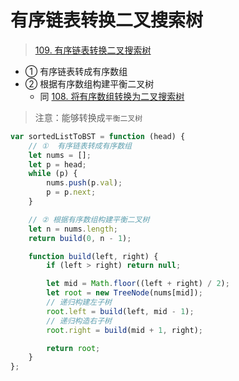 
# 有序链表转换二叉搜索树



> [109. 有序链表转换二叉搜索树](https://leetcode.cn/problems/convert-sorted-list-to-binary-search-tree/)


- ① 有序链表转成有序数组
- ② 根据有序数组构建平衡二叉树
	- 同 [108. 将有序数组转换为二叉搜索树](/post/tLQaL5R1.html)

>  注意：能够转换成`平衡二叉树`

```javascript
var sortedListToBST = function (head) {
    // ①  有序链表转成有序数组
    let nums = [];
    let p = head;
    while (p) {
        nums.push(p.val);
        p = p.next;
    }

    // ② 根据有序数组构建平衡二叉树
    let n = nums.length;
    return build(0, n - 1);

    function build(left, right) {
        if (left > right) return null;

        let mid = Math.floor((left + right) / 2);
        let root = new TreeNode(nums[mid]);
        // 递归构建左子树
        root.left = build(left, mid - 1);
        // 递归构造右子树
        root.right = build(mid + 1, right);

        return root;
    }
};

```